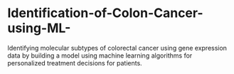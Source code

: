 # Identification-of-Colon-Cancer-using-ML-
Identifying molecular subtypes of colorectal cancer using gene expression data by building a model using machine learning algorithms for personalized treatment decisions for patients.
